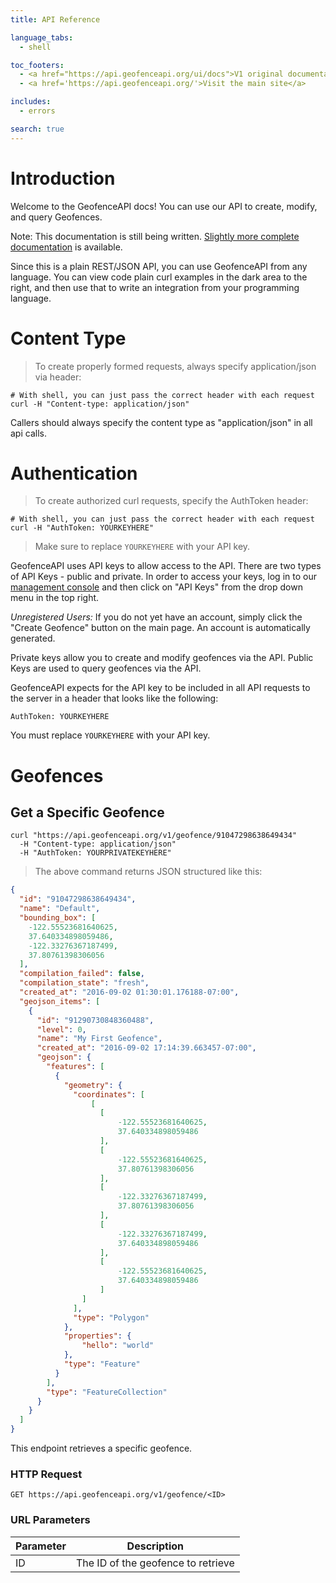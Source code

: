 ```yaml
---
title: API Reference

language_tabs:
  - shell

toc_footers:
  - <a href="https://api.geofenceapi.org/ui/docs">V1 original documentation</a>
  - <a href='https://api.geofenceapi.org/'>Visit the main site</a>

includes:
  - errors

search: true
---
```


# Introduction

Welcome to the GeofenceAPI docs! You can use our API to create, modify, and query Geofences.

Note: This documentation is still being written. [Slightly more complete documentation](https://api.geofenceapi.org/ui/docs) is available.

Since this is a plain REST/JSON API, you can use GeofenceAPI from any language. You can view code plain curl examples in the dark area to the right, and then use that to write an integration from your programming language.

# Content Type

> To create properly formed requests, always specify application/json via header:

```shell
# With shell, you can just pass the correct header with each request
curl -H "Content-type: application/json"
```

Callers should always specify the content type as "application/json" in all api calls.


# Authentication

> To create authorized curl requests, specify the AuthToken header:

```shell
# With shell, you can just pass the correct header with each request
curl -H "AuthToken: YOURKEYHERE"
```

> Make sure to replace `YOURKEYHERE` with your API key.

GeofenceAPI uses API keys to allow access to the API. There are two types of API Keys - public and private. In order to access your keys, log in to our [management console](https://api.geofenceapi.org/ui/login) and then click on "API Keys" from the drop down menu in the top right. 

*Unregistered Users:* If you do not yet have an account, simply click the "Create Geofence" button on the main page. An account is automatically generated.

Private keys allow you to create and modify geofences via the API. Public Keys are used to query geofences via the API.

GeofenceAPI expects for the API key to be included in all API requests to the server in a header that looks like the following:

`AuthToken: YOURKEYHERE`

<aside class="notice">
You must replace <code>YOURKEYHERE</code> with your API key.
</aside>

# Geofences

## Get a Specific Geofence

```shell
curl "https://api.geofenceapi.org/v1/geofence/91047298638649434"
  -H "Content-type: application/json"
  -H "AuthToken: YOURPRIVATEKEYHERE"
```

> The above command returns JSON structured like this:

```json
{
  "id": "91047298638649434", 
  "name": "Default",
  "bounding_box": [
    -122.55523681640625, 
    37.640334898059486, 
    -122.33276367187499, 
    37.80761398306056
  ], 
  "compilation_failed": false, 
  "compilation_state": "fresh", 
  "created_at": "2016-09-02 01:30:01.176188-07:00", 
  "geojson_items": [
    {
      "id": "91290730848360488", 
      "level": 0, 
      "name": "My First Geofence",
      "created_at": "2016-09-02 17:14:39.663457-07:00", 
      "geojson": {
        "features": [
          {
            "geometry": {
              "coordinates": [
                  [
                    [
                        -122.55523681640625, 
                        37.640334898059486
                    ], 
                    [
                        -122.55523681640625, 
                        37.80761398306056
                    ], 
                    [
                        -122.33276367187499, 
                        37.80761398306056
                    ], 
                    [
                        -122.33276367187499, 
                        37.640334898059486
                    ], 
                    [
                        -122.55523681640625, 
                        37.640334898059486
                    ]
                ]
              ], 
              "type": "Polygon"
            }, 
            "properties": {
                "hello": "world"
            }, 
            "type": "Feature"
          }
        ], 
        "type": "FeatureCollection"
      }
    }
  ]
}

```

This endpoint retrieves a specific geofence.

### HTTP Request

`GET https://api.geofenceapi.org/v1/geofence/<ID>`

### URL Parameters

Parameter | Description
--------- | -----------
ID | The ID of the geofence to retrieve

